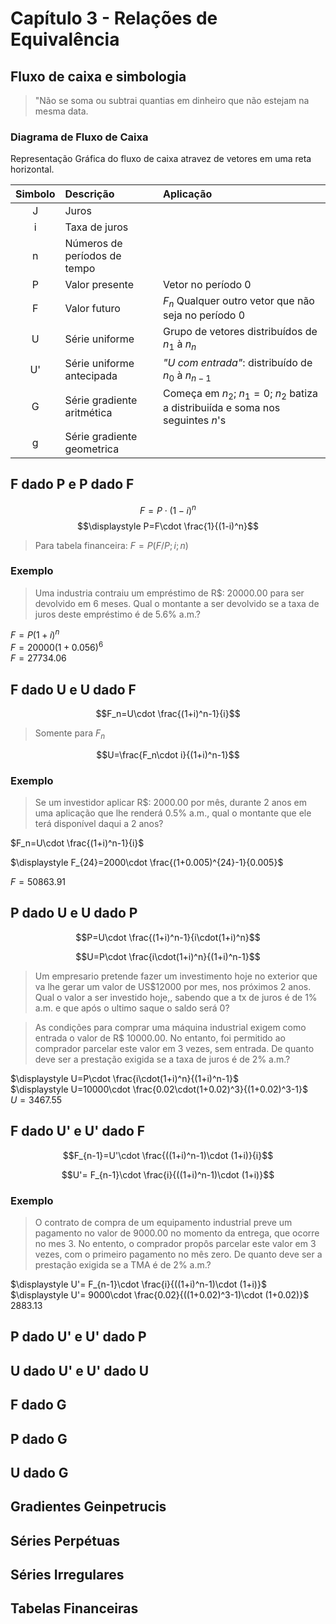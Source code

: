 # Capítulo 3 - Relações de Equivalência

## Fluxo de caixa e simbologia

>"Não se soma ou subtrai quantias em dinheiro que não estejam na mesma data.

### Diagrama de Fluxo de Caixa

Representação Gráfica do fluxo de caixa atravez de vetores em uma reta horizontal.

| Simbolo | Descrição | Aplicação |
|:-:|:-|:-|
| J | Juros |
| i | Taxa de juros |
| n | Números de períodos de tempo |
| P | Valor presente | Vetor no período $0$ |
| F | Valor futuro | $F_n$ Qualquer outro vetor que não seja no período $0$ |
| U | Série uniforme | Grupo de vetores distribuídos de $n_1$ à $n_n$ |
| U' | Série uniforme antecipada | *"U com entrada"*: distribuído de $n_0$ à $n_{n-1}$ |
| G | Série gradiente aritmética | Começa em $n_2$; $n_1 =0$; $n_2$ batiza a distribuiída e soma nos seguintes $n$'s |
| g | Série gradiente geometrica | |

## F dado P e P dado F

$$F=P\cdot(1-i)^n$$
$$\displaystyle P=F\cdot \frac{1}{(1-i)^n}$$

> Para tabela financeira: $F=P(F/P; i; n)$

### Exemplo

> Uma industria contraiu um empréstimo de R$: 20000.00 para ser devolvido em 6 meses. Qual o montante a ser devolvido se a taxa de juros deste empréstimo é de 5.6% a.m.?

$F=P(1+i)^n$  
$F=20000(1+0.056)^6$  
$F=27734.06$

## F dado U e U dado F

$$F_n=U\cdot \frac{(1+i)^n-1}{i}$$

> Somente para $F_n$

$$U=\frac{F_n\cdot i}{(1+i)^n-1}$$

### Exemplo

> Se um investidor aplicar R$: 2000.00 por mês, durante 2 anos em uma aplicação que lhe renderá 0.5% a.m., qual o montante que ele terá disponível daqui a 2 anos?

$F_n=U\cdot \frac{(1+i)^n-1}{i}$

$\displaystyle F_{24}=2000\cdot \frac{(1+0.005)^{24}-1}{0.005}$

$F= 50863.91$

## P dado U e U dado P

$$P=U\cdot \frac{(1+i)^n-1}{i\cdot(1+i)^n}$$

$$U=P\cdot \frac{i\cdot(1+i)^n}{(1+i)^n-1}$$

> Um empresario pretende fazer um investimento hoje no exterior que va lhe gerar um valor de US$12000 por mes, nos próximos 2 anos. Qual o valor a ser investido hoje,, sabendo que a tx de juros é de 1% a.m. e que após o ultimo saque o saldo será 0?

> As condições para comprar uma máquina industrial exigem como entrada o valor de R$ 10000.00. No entanto, foi permitido ao comprador parcelar este valor em 3 vezes, sem entrada. De quanto deve ser a prestação exigida se a taxa de juros é de 2% a.m.?

$\displaystyle U=P\cdot \frac{i\cdot(1+i)^n}{(1+i)^n-1}$  
$\displaystyle U=10000\cdot \frac{0.02\cdot(1+0.02)^3}{(1+0.02)^3-1}$  
$\displaystyle U=3467.55$

## F dado U' e U' dado F

$$F_{n-1}=U'\cdot \frac{((1+i)^n-1)\cdot (1+i)}{i}$$

$$U'= F_{n-1}\cdot \frac{i}{((1+i)^n-1)\cdot (1+i)}$$

### Exemplo

> O contrato de compra de um equipamento industrial preve um pagamento no valor de 9000.00 no momento da entrega, que ocorre no mes 3. No entento, o comprador propôs parcelar este valor em 3 vezes, com o primeiro pagamento no mês zero. De quanto deve ser a prestação exigida se a TMA é de 2% a.m.?

$\displaystyle U'= F_{n-1}\cdot \frac{i}{((1+i)^n-1)\cdot (1+i)}$  
$\displaystyle U'= 9000\cdot \frac{0.02}{((1+0.02)^3-1)\cdot (1+0.02)}$  
$2883.13$


## P dado U' e U' dado P

## U dado U' e U' dado U

## F dado G

## P dado G

## U dado G

## Gradientes Geinpetrucis

## Séries Perpétuas

## Séries Irregulares

## Tabelas Financeiras
